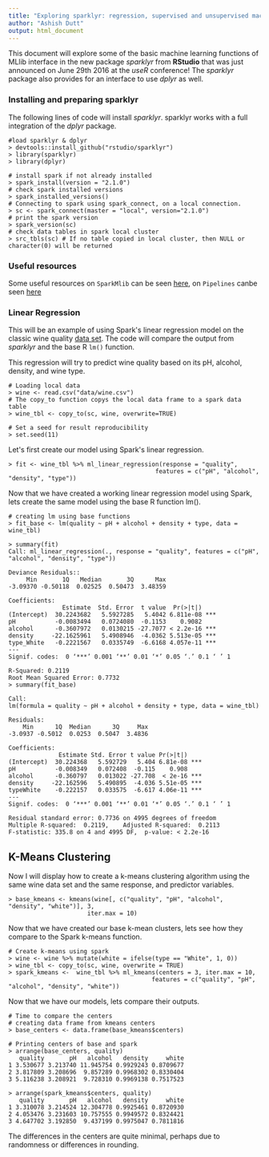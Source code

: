 ```yaml
---
title: "Exploring sparklyr: regression, supervised and unsupervised machine learning algorithms"
author: "Ashish Dutt"
output: html_document
---
```


This document will explore some of the basic machine learning functions of MLlib interface in the new package *sparklyr* from **RStudio** that was just announced on June 29th 2016 at the *useR* conference! The *sparklyr* package also provides for an interface to use *dplyr* as well. 

### Installing and preparing sparklyr

The following lines of code will install *sparklyr*. sparklyr works with a full integration of the *dplyr* package. 

```{r, eval = FALSE}
#load sparklyr & dplyr
> devtools::install_github("rstudio/sparklyr")
> library(sparklyr)
> library(dplyr)

# install spark if not already installed
> spark_install(version = "2.1.0")
# check spark installed versions
> spark_installed_versions()
# Connecting to spark using spark_connect, on a local connection. 
> sc <- spark_connect(master = "local", version="2.1.0")
# print the spark version
> spark_version(sc)
# check data tables in spark local cluster
> src_tbls(sc) # If no table copied in local cluster, then NULL or character(0) will be returned

```

### Useful resources

Some useful resources on `SparkMlib` can be seen [here](http://spark.apache.org/docs/latest/ml-pipeline.html), on `Pipelines` canbe seen [here](http://spark.apache.org/docs/latest/ml-pipeline.html)

### Linear Regression

This will be an example of using Spark's linear regression model on the classic wine quality [data set](https://gist.github.com/duttashi/fc6f64ff9e28502826dea05d034773df). The code will compare the output from *sparklyr* and the base R `lm()` function.

This regression will try to predict wine quality based on its pH, alcohol, density, and wine type. 

```{r, eval = F}
# Loading local data
> wine <- read.csv("data/wine.csv")
# The copy_to function copys the local data frame to a spark data table
> wine_tbl <- copy_to(sc, wine, overwrite=TRUE) 

# Set a seed for result reproducibility
> set.seed(11)
```

Let's first create our model using Spark's linear regression.

```{r, eval = F}
> fit <- wine_tbl %>% ml_linear_regression(response = "quality",
                                         features = c("pH", "alcohol", "density", "type"))
```

Now that we have created a working linear regression model using Spark, lets create the same model using the base R function lm().

```{r, eval = F}
# creating lm using base functions 
> fit_base <- lm(quality ~ pH + alcohol + density + type, data = wine_tbl)

> summary(fit)
Call: ml_linear_regression(., response = "quality", features = c("pH", "alcohol", "density", "type"))

Deviance Residuals::
     Min       1Q   Median       3Q      Max 
-3.09370 -0.50118  0.02525  0.50473  3.48359 

Coefficients:
               Estimate  Std. Error  t value  Pr(>|t|)    
(Intercept)  30.2243682   5.5927285   5.4042 6.811e-08 ***
pH           -0.0083494   0.0724080  -0.1153    0.9082    
alcohol      -0.3607972   0.0130215 -27.7077 < 2.2e-16 ***
density     -22.1625961   5.4908946  -4.0362 5.513e-05 ***
type_White   -0.2221567   0.0335749  -6.6168 4.057e-11 ***
---
Signif. codes:  0 ‘***’ 0.001 ‘**’ 0.01 ‘*’ 0.05 ‘.’ 0.1 ‘ ’ 1

R-Squared: 0.2119
Root Mean Squared Error: 0.7732
> summary(fit_base)

Call:
lm(formula = quality ~ pH + alcohol + density + type, data = wine_tbl)

Residuals:
    Min      1Q  Median      3Q     Max 
-3.0937 -0.5012  0.0253  0.5047  3.4836 

Coefficients:
              Estimate Std. Error t value Pr(>|t|)    
(Intercept)  30.224368   5.592729   5.404 6.81e-08 ***
pH           -0.008349   0.072408  -0.115    0.908    
alcohol      -0.360797   0.013022 -27.708  < 2e-16 ***
density     -22.162596   5.490895  -4.036 5.51e-05 ***
typeWhite    -0.222157   0.033575  -6.617 4.06e-11 ***
---
Signif. codes:  0 ‘***’ 0.001 ‘**’ 0.01 ‘*’ 0.05 ‘.’ 0.1 ‘ ’ 1

Residual standard error: 0.7736 on 4995 degrees of freedom
Multiple R-squared:  0.2119,	Adjusted R-squared:  0.2113 
F-statistic: 335.8 on 4 and 4995 DF,  p-value: < 2.2e-16
```
## K-Means Clustering

Now I will display how to create a k-means clustering algorithm using the same wine data set and the same response, and predictor variables.

```{r, eval = F}
> base_kmeans <- kmeans(wine[, c("quality", "pH", "alcohol", "density", "white")], 3,
                      iter.max = 10)
```

Now that we have created our base k-mean clusters, lets see how they compare to the Spark k-means function.

```{r, eval = F}
# Create k-means using spark
> wine <- wine %>% mutate(white = ifelse(type == "White", 1, 0))
> wine_tbl <- copy_to(sc, wine, overwrite = TRUE)
> spark_kmeans <-  wine_tbl %>% ml_kmeans(centers = 3, iter.max = 10,
                                        features = c("quality", "pH", "alcohol", "density", "white"))
```

Now that we have our models, lets compare their outputs.

```{r, eval = F}
# Time to compare the centers 
# creating data frame from kmeans centers
> base_centers <- data.frame(base_kmeans$centers)

# Printing centers of base and spark
> arrange(base_centers, quality)
   quality       pH   alcohol   density     white
1 3.530677 3.213740 11.945754 0.9929243 0.8709677
2 3.817809 3.208696  9.857289 0.9968302 0.8330404
3 5.116238 3.208921  9.728310 0.9969138 0.7517523

> arrange(spark_kmeans$centers, quality)
   quality       pH   alcohol   density     white
1 3.310078 3.214524 12.304778 0.9925461 0.8720930
2 4.053476 3.231603 10.757555 0.9949572 0.8324421
3 4.647702 3.192850  9.437199 0.9975047 0.7811816

```
The differences in the centers are quite minimal, perhaps due to randomness or differences in rounding.
